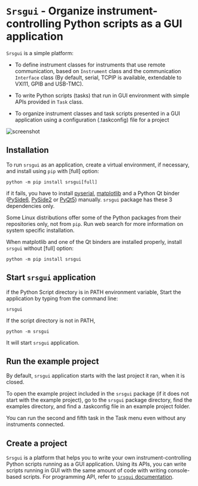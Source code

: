 # ``Srsgui`` - Organize instrument-controlling Python scripts as a GUI application

`Srsgui` is a simple platform:

   - To define instrument classes for instruments that use remote communication,
     based on `Instrument` class and the communication `Interface` class 
     (By default, serial, TCPIP is available, extendable to VXI11, GPIB and USB-TMC).

   - To write Python scripts (tasks) that run in GUI environment with simple APIs
     provided in ``Task`` class.

   - To organize instrument classes and task scripts presented in a GUI application
     using a configuration (.taskconfig) file for a project

![screenshot](https://thinksrs.github.io/srsgui/_images/example-screen-capture-2.png " ")

## Installation

To run ``srsgui`` as an application, create a virtual environment, if necessary, 
and install using ``pip`` with [full] option:  

    python -m pip install srsgui[full]

if it fails, you have to install 
[pyserial](https://pypi.org/project/pyserial/), 
[matplotlib](https://pypi.org/project/matplotlib/) and 
a Python Qt binder ([PySide6](https://pypi.org/project/PySide6/),
[PySide2](https://pypi.org/project/PySide2/) or 
[PyQt5](https://pypi.org/project/PyQt5/)) manually.
``srsgui`` package has these 3 dependencies only.

Some Linux distributions offer some of the Python packages from their 
repositories only, not from ``pip``. Run web search for more information on 
system specific installation.   

When matplotlib and one of the Qt binders
are installed properly, install ``srsgui`` without [full] option:

    python -m pip install srsgui

## Start ``srsgui`` application
    
if the Python Script directory is in PATH environment variable,
Start the application by typing from the command line:

    srsgui
    

If the script directory is not in PATH,

    python -m srsgui
    
It will start `srsgui` application.

## Run the example project

By default, `srsgui` application starts with the last project it ran,
when it is closed.
 
To open the example project included in the `srsgui` package 
(if it does not start with the example project), go to the `srsgui` package 
directory, find the examples directory, and find a .taskconfig file in an 
example project folder. 

You can run the second and fifth task in the Task menu 
even without any instruments connected.

## Create a project

`Srsgui` is a platform that helps you to write your own instrument-controlling 
Python scripts running as a GUI application. Using its APIs, you can write 
scripts running in GUI with the same amount of code with writing console-based 
scripts. For programming API, refer to
[`srsgui` documentation](https://thinksrs.github.io/srsgui).
